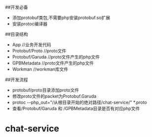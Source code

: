 ##开发必备
- 添加protobuf类包,不需要php安装protobuf.so扩展
- 安装protoc编译器

##目录结构
- App //业务开发代码
- Protobuf/Proto  //proto文件
- Protobuf/Garuda  //proto文件产生的php文件
- GPBMetadata  //proto文件产生的php文件
- Workman //workman库文件

##开发流程
- protobuf/proto目录添加proto文件
- 修改proto文件的packet为Protobuf.Garuda
- protoc --php_out="/从根目录开始的绝对路径/chat-service/" *.proto
- 查看/Protobuf/Garuda 和 /GPBMetadata目录是否有对应php文件
# chat-service
